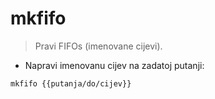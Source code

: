 # mkfifo

> Pravi FIFOs (imenovane cijevi).

- Napravi imenovanu cijev na zadatoj putanji:

`mkfifo {{putanja/do/cijev}}`
